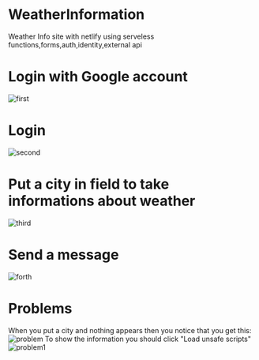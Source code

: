 # WeatherInformation
Weather Info site with netlify using serveless functions,forms,auth,identity,external api


# Login with Google account 

![first](https://i.ibb.co/6cKxgTT/first.png)

# Login

![second](https://i.ibb.co/svH8wQn/sec.png)

# Put a city in field to take informations about weather

![third](https://i.ibb.co/jh6w7s7/3d.png)

# Send a message

![forth](https://i.ibb.co/HtxcydD/4.png)

# Problems
When you put a city and nothing appears then you notice that you get this:
![problem](https://i.ibb.co/CmNPxD2/image.png)
To show the information you should click "Load unsafe scripts"
![problem1](https://i.ibb.co/xFfHtbt/image.png)
